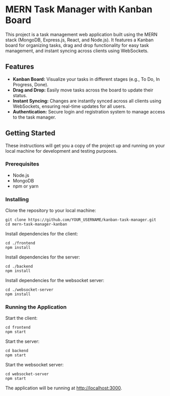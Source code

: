 # MERN Task Manager with Kanban Board

This project is a task management web application built using the MERN stack (MongoDB, Express.js, React, and Node.js). It features a Kanban board for organizing tasks, drag and drop functionality for easy task management, and instant syncing across clients using WebSockets.

## Features

- **Kanban Board:** Visualize your tasks in different stages (e.g., To Do, In Progress, Done).
- **Drag and Drop:** Easily move tasks across the board to update their status.
- **Instant Syncing:** Changes are instantly synced across all clients using WebSockets, ensuring real-time updates for all users.
- **Authentication:** Secure login and registration system to manage access to the task manager.

## Getting Started

These instructions will get you a copy of the project up and running on your local machine for development and testing purposes.

### Prerequisites

- Node.js
- MongoDB
- npm or yarn

### Installing

Clone the repository to your local machine:

```
git clone https://github.com/YOUR_USERNAME/kanban-task-manager.git
cd mern-task-manager-kanban
```

Install dependencies for the client:

```
cd ./frontend
npm install
```
Install dependencies for the server:

```
cd ./backend
npm install
```
Install dependencies for the websocket server:

```
cd ./websocket-server
npm install
```

### Running the Application

Start the client:

```
cd frontend
npm start
```

Start the server:

```
cd backend
npm start
```

Start the websocket server:

```
cd websocket-server
npm start
```

The application will be running at [http://localhost:3000](http://localhost:3000).
